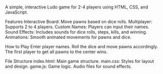 A simple, interactive Ludo game for 2-4 players using HTML, CSS, and JavaScript.

Features
Interactive Board: Move pawns based on dice rolls.
Multiplayer: Supports 2 to 4 players.
Custom Names: Players can input their names.
Sound Effects: Includes sounds for dice rolls, steps, kills, and winning.
Animations: Smooth animated movements for pawns and dice.

How to Play
Enter player names.
Roll the dice and move pawns accordingly.
The first player to get all pawns to the center wins.

File Structure
index.html: Main game structure.
main.css: Styles for layout and design.
game.js: Game logic.
Audio files for sound effects.

